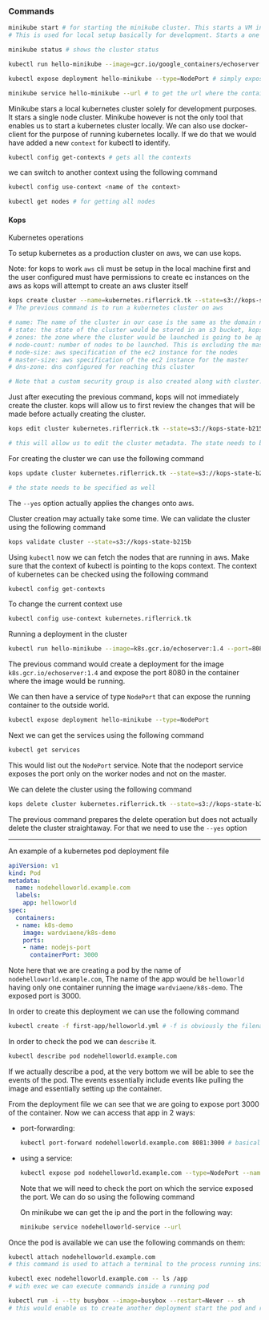 ### Commands

```bash
minikube start # for starting the minikube cluster. This starts a VM in the background
# This is used for local setup basically for development. Starts a one node kubernetes cluster

minikube status # shows the cluster status

kubectl run hello-minikube --image=gcr.io/google_containers/echoserver:1.4 --port=8080 # run a container of a specified image in the cluster

kubectl expose deployment hello-minikube --type=NodePort # simply exposing the container

minikube service hello-minikube --url # to get the url where the container can be reached from

```
Minikube stars a local kubernetes cluster solely for development purposes. It stars a single node cluster. Minikube however is not the only tool that enables us to start a kubernetes cluster locally. We can also use docker-client for the purpose of running kubernetes locally. If we do that we would have added a new `context` for kubectl to identify. 

```bash
kubectl config get-contexts # gets all the contexts
```
we can switch to another context using the following command
```bash
kubectl config use-context <name of the context>
```
```bash
kubectl get nodes # for getting all nodes 
```

#### Kops
Kubernetes operations

To setup kubernetes as a production cluster on aws, we can use kops. 

Note: for kops to work `aws` cli must be setup in the local machine first and the user configured must have permissions to create ec instances on the aws as kops will attempt to create an aws cluster itself

```bash
kops create cluster --name=kubernetes.riflerrick.tk --state=s3://kops-state-b215b --zones=ap-south-1a --node-count=2 --node-size=t2.micro --master-size=t2.micro --dns-zone=kubernetes.riflerrick.tk 
# The previous command is to run a kubernetes cluster on aws

# name: The name of the cluster in our case is the same as the domain name
# state: the state of the cluster would be stored in an s3 bucket, kops-state-b215b
# zones: the zone where the cluster would be launched is going to be ap-south-1a. This refers to an availability zone in aws
# node-count: number of nodes to be launched. This is excluding the master
# node-size: aws specification of the ec2 instance for the nodes
# master-size: aws specification of the ec2 instance for the master
# dns-zone: dns configured for reaching this cluster

# Note that a custom security group is also created along with cluster.
```
Just after executing the previous command, kops will not immediately create the cluster. kops will allow us to first review the changes that will be made before actually creating the cluster.

```bash
kops edit cluster kubernetes.riflerrick.tk --state=s3://kops-state-b215b

# this will allow us to edit the cluster metadata. The state needs to be provided
```
For creating the cluster we can use the following command

```bash
kops update cluster kubernetes.riflerrick.tk --state=s3://kops-state-b215b --yes

# the state needs to be specified as well
```
The `--yes` option actually applies the changes onto aws. 

Cluster creation may actually take some time. We can validate the cluster using the following command

```bash
kops validate cluster --state=s3://kops-state-b215b
```

Using `kubectl` now we can fetch the nodes that are running in aws.
Make sure that the context of kubectl is pointing to the kops context. The context of kubernetes can be checked using the following command

```bash
kubectl config get-contexts
```
To change the current context use

```bash
kubectl config use-context kubernetes.riflerrick.tk
```

Running a deployment in the cluster
```bash
kubectl run hello-minikube --image=k8s.gcr.io/echoserver:1.4 --port=8080
```

The previous command would create a deployment for the image `k8s.gcr.io/echoserver:1.4` and expose the port 8080 in the container where the image would be running.

We can then have a service of type `NodePort` that can expose the running container to the outside world.
```bash
kubectl expose deployment hello-minikube --type=NodePort
```

Next we can get the services using the following command
```bash
kubectl get services
```

This would list out the `NodePort` service. Note that the nodeport service exposes the port only on the worker nodes and not on the master.  

We can delete the cluster using the following command
```bash
kops delete cluster kubernetes.riflerrick.tk --state=s3://kops-state-b215b
```
The previous command prepares the delete operation but does not actually delete the cluster straightaway. For that we need to use the `--yes` option


---
An example of a kubernetes pod deployment file

```yml
apiVersion: v1
kind: Pod 
metadata:
  name: nodehelloworld.example.com
  labels:
    app: helloworld
spec:
  containers:
  - name: k8s-demo
    image: wardviaene/k8s-demo
    ports:
    - name: nodejs-port
      containerPort: 3000
```

Note here that we are creating a pod by the name of `nodehelloworld.example.com`, The name of the app would be `helloworld` having only one container running the image `wardviaene/k8s-demo`. The exposed port is 3000. 

In order to create this deployment we can use the following command
```bash
kubectl create -f first-app/helloworld.yml # -f is obviously the filename
```

In order to check the pod we can `describe` it.
```bash
kubectl describe pod nodehelloworld.example.com
```

If we actually describe a pod, at the very bottom we will be able to see the events of the pod. The events essentially include events like pulling the image and essentially setting up the container.

From the deployment file we can see that we are going to expose port 3000 of the container. Now we can access that app in 2 ways:
- port-forwarding: 
    ```bash
    kubectl port-forward nodehelloworld.example.com 8081:3000 # basically port 3000 on the pod will be forwarded to port 8081 in the localmachine
    ```

- using a service: 
    ```bash
    kubectl expose pod nodehelloworld.example.com --type=NodePort --name nodehelloworld-service
    ```
    Note that we will need to check the port on which the service exposed the port. We can do so using the following command

    On minikube we can get the ip and the port in the following way:
    ```bash
    minikube service nodehelloworld-service --url
    ```

Once the pod is available we can use the following commands on them:
```bash
kubectl attach nodehelloworld.example.com
# this command is used to attach a terminal to the process running inside the pod. So for instance if we have a django development server running inside the pod, we will be able to see the logs if we attach the pod using kubectl

kubectl exec nodehelloworld.example.com -- ls /app
# with exec we can execute commands inside a running pod

kubectl run -i --tty busybox --image=busybox --restart=Never -- sh
# this would enable us to create another deployment start the pod and run commands in that pod
```   

